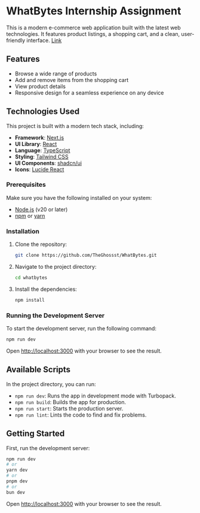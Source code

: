 # WhatBytes Internship Assignment

This is a modern e-commerce web application built with the latest web technologies. It features product listings, a shopping cart, and a clean, user-friendly interface. [Link](https://what-bytes-assignment-seven.vercel.app)

## Features

- Browse a wide range of products
- Add and remove items from the shopping cart
- View product details
- Responsive design for a seamless experience on any device

## Technologies Used

This project is built with a modern tech stack, including:

- **Framework**: [Next.js](https://nextjs.org/)
- **UI Library**: [React](https://react.dev/)
- **Language**: [TypeScript](https://www.typescriptlang.org/)
- **Styling**: [Tailwind CSS](https://tailwindcss.com/)
- **UI Components**: [shadcn/ui](https://ui.shadcn.com/)
- **Icons**: [Lucide React](https://lucide.dev/)

### Prerequisites

Make sure you have the following installed on your system:

- [Node.js](https://nodejs.org/en) (v20 or later)
- [npm](https://www.npmjs.com/) or [yarn](https://yarnpkg.com/)

### Installation

1. Clone the repository:
    ```bash
    git clone https://github.com/TheGhossst/WhatBytes.git
    ```
2.  Navigate to the project directory:
    ```bash
    cd whatbytes
    ```
3.  Install the dependencies:
    ```bash
    npm install
    ```

### Running the Development Server

To start the development server, run the following command:

```bash
npm run dev
```

Open [http://localhost:3000](http://localhost:3000) with your browser to see the result.

## Available Scripts

In the project directory, you can run:

- `npm run dev`: Runs the app in development mode with Turbopack.
- `npm run build`: Builds the app for production.
- `npm run start`: Starts the production server.
- `npm run lint`: Lints the code to find and fix problems.

## Getting Started

First, run the development server:

```bash
npm run dev
# or
yarn dev
# or
pnpm dev
# or
bun dev
```

Open [http://localhost:3000](http://localhost:3000) with your browser to see the result.